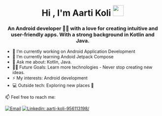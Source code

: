 <h1 align="center"><b>Hi , I'm Aarti Koli </b><img src="https://media.giphy.com/media/hvRJCLFzcasrR4ia7z/giphy.gif" width="35"></h1>

<h3 align="center"> An Android developer 👩‍💻 with a love for creating intuitive and user-friendly apps. With a strong background in Kotlin and Java. </h3>

- 🔭 I’m currently working on Android Application Development
- 🌱 I’m currently learning Andoid Jetpack Compose
- 💬 Ask me about: Kotlin, Java.
- 💪🏼 Future Goals: Learn more technologies - Never stop creating new ideas.
- ⚡ My interests: Android development
- 💻 Outside tech: Exploring new places 🌴

📫  Feel free to reach me: 

[![Email](https://img.shields.io/badge/Email-%40aartikoli09@gmail.com%20-blue)](mailto:aartikoli09@gmail.com?)
[![Linkedin: aarti-koli-956113198/](https://img.shields.io/badge/-AartiKoli-blue?style=flat-square&logo=Linkedin&logoColor=white&link=https://www.linkedin.com/in/aarti-koli-956113198/)](https://www.linkedin.com/in/aarti-koli-956113198/)

